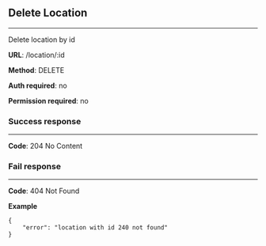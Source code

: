 ## Delete Location
---

Delete location by id

**URL**: /location/:id

**Method**: DELETE

**Auth required**: no

**Permission required**: no

### Success response
---

**Code**: 204 No Content


### Fail response
---

**Code**: 404 Not Found

**Example**

```
{
    "error": "location with id 240 not found"
}
```

